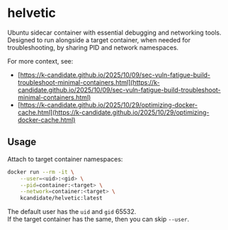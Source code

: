 # helvetic

Ubuntu sidecar container with essential debugging and networking tools.  
Designed to run alongside a target container, when needed for troubleshooting, by sharing PID and network namespaces.

For more context, see:
- [https://k-candidate.github.io/2025/10/09/sec-vuln-fatigue-build-troubleshoot-minimal-containers.html](https://k-candidate.github.io/2025/10/09/sec-vuln-fatigue-build-troubleshoot-minimal-containers.html)
- [https://k-candidate.github.io/2025/10/29/optimizing-docker-cache.html](https://k-candidate.github.io/2025/10/29/optimizing-docker-cache.html)

## Usage

Attach to target container namespaces:
```bash
docker run --rm -it \
    --user=<uid>:<gid> \
    --pid=container:<target> \
    --network=container:<target> \
    kcandidate/helvetic:latest
```

The default user has the `uid` and `gid` 65532.  
If the target container has the same, then you can skip `--user`.